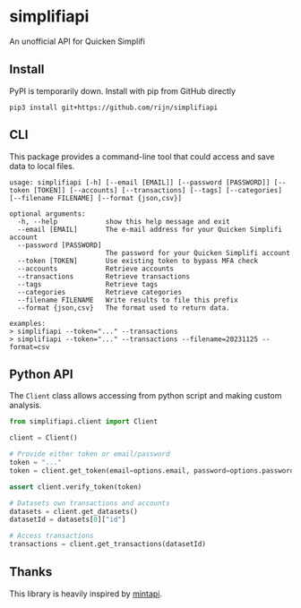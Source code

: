 # simplifiapi
An unofficial API for Quicken Simplifi

## Install

PyPI is temporarily down. Install with pip from GitHub directly

```shell
pip3 install git+https://github.com/rijn/simplifiapi
```

## CLI

This package provides a command-line tool that could access and save data to local files.

```shell
usage: simplifiapi [-h] [--email [EMAIL]] [--password [PASSWORD]] [--token [TOKEN]] [--accounts] [--transactions] [--tags] [--categories] [--filename FILENAME] [--format {json,csv}]

optional arguments:
  -h, --help            show this help message and exit
  --email [EMAIL]       The e-mail address for your Quicken Simplifi account
  --password [PASSWORD]
                        The password for your Quicken Simplifi account
  --token [TOKEN]       Use existing token to bypass MFA check
  --accounts            Retrieve accounts
  --transactions        Retrieve transactions
  --tags                Retrieve tags
  --categories          Retrieve categories
  --filename FILENAME   Write results to file this prefix
  --format {json,csv}   The format used to return data.

examples:
> simplifiapi --token="..." --transactions
> simplifiapi --token="..." --transactions --filename=20231125 --format=csv
```

## Python API

The `Client` class allows accessing from python script and making custom analysis.

```python
from simplifiapi.client import Client

client = Client()

# Provide either token or email/password
token = "..."
token = client.get_token(email=options.email, password=options.password)

assert client.verify_token(token)

# Datasets own transactions and accounts
datasets = client.get_datasets()
datasetId = datasets[0]["id"]

# Access transactions
transactions = client.get_transactions(datasetId)
```

## Thanks

This library is heavily inspired by [mintapi](https://github.com/mintapi/mintapi).